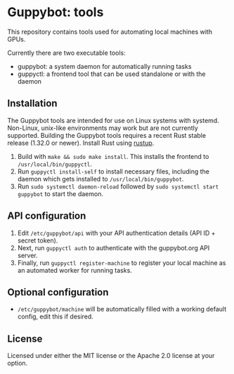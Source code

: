 # Guppybot: tools

This repository contains tools used for automating local machines with GPUs.

Currently there are two executable tools:

* guppybot: a system daemon for automatically running tasks
* guppyctl: a frontend tool that can be used standalone or with the daemon

## Installation

The Guppybot tools are intended for use on Linux systems with systemd.
Non-Linux, unix-like environments may work but are not currently supported.
Building the Guppybot tools requires a recent Rust stable release (1.32.0 or
newer). Install Rust using [rustup](https://rustup.rs/).

1.  Build with `make && sudo make install`. This installs the frontend to
    `/usr/local/bin/guppyctl`.
2.  Run `guppyctl install-self` to install necessary files, including the daemon
    which gets installed to `/usr/local/bin/guppybot`.
3.  Run `sudo systemctl daemon-reload` followed by `sudo systemctl start guppybot`
    to start the daemon.

## API configuration

1.  Edit `/etc/guppybot/api` with your API authentication details
    (API ID + secret token).
2.  Next, run `guppyctl auth` to authenticate with the guppybot.org API server.
3.  Finally, run `guppyctl register-machine` to register your local machine as
    an automated worker for running tasks.

## Optional configuration

* `/etc/guppybot/machine` will be automatically filled with a working default
  config, edit this if desired.

## License

Licensed under either the MIT license or the Apache 2.0 license at your option.
